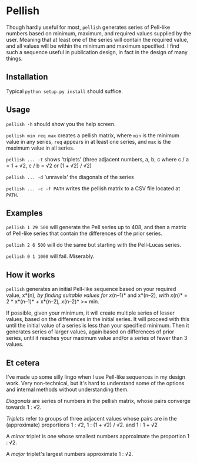 # Pellish
Though hardly useful for most, `pellish` generates series of Pell-like numbers
based on minimum, maximum, and required values supplied by the user. Meaning
that at least one of the series will contain the required value, and all
values will be within the minimum and maximum specified. I find such a 
sequence useful in publication design, in fact in the design of many things.  

## Installation
Typical `python setup.py install` should suffice.
  
## Usage
`pellish -h` should show you the help screen.
  
`pellish min req max` creates a pellish matrix, where `min` is the minimum 
value in any series, `req` appears in at least one series, and `max` is 
the maximum value in all series.

`pellish ... -t` shows 'triplets' (three adjacent numbers, a, b, c 
where c / a = 1 + √2, c / b = √2 or (1 + √2) / √2)

`pellish ... -d` 'unravels' the diagonals of the series

`pellish ... -c -f PATH` writes the pellish matrix to a CSV file located 
at `PATH`.

## Examples
`pellish 1 29 500` will generate the Pell series up to 408, and then 
a matrix of Pell-like series that contain the differences of the prior 
series.

`pellish 2 6 500` will do the same but starting with the Pell-Lucas series.
 
`pellish 0 1 1000` will fail. Miserably.

## How it works
`pellish` generates an initial Pell-like sequence based on your required
value, x*(n)*, by finding suitable values for x*(n–1)* and x*(n–2)*, with 
x*(n)* = 2 * x*(n–1)* + x*(n–2)*, x*(n–2)* >= min. 

If possible, given your minimum, it will create multiple series of lesser 
values, based on the differences in the initial series. It will proceed
with this until the initial value of a series is less than your specified 
minimum. Then it generates series of larger values, again based on 
differences of prior series, until it reaches your maximum value and/or 
a series of fewer than 3 values.

## Et cetera
I've made up some silly lingo when I use Pell-like sequences in my design 
work. Very non-technical, but it's hard to understand some of the options
and internal methods without understanding them.

*Diagonals* are series of numbers in the pellish matrix,  whose
pairs converge towards 1 : √2.

*Triplets* refer to groups of three adjacent values whose pairs are in the 
(approximate) proportions 1 : √2, 1 : (1 + √2) / √2. and 1 : 1 + √2 

A *minor* triplet is one whose smallest numbers approximate the proportion 
1 : √2.

A *major* triplet's largest numbers approximate 1 : √2.